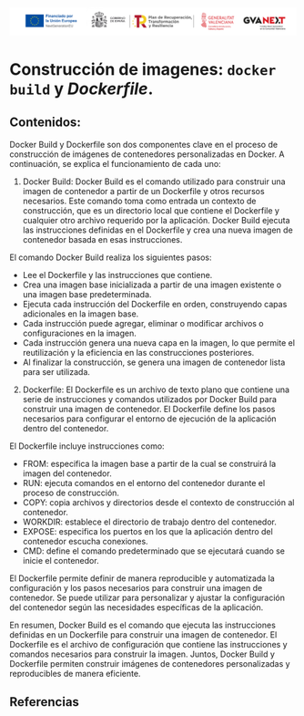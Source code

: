 ![Logotipos Fondos Next Generation](../imagenes/Logotipo_ME_FP_GV_FSE.png)
# Construcción de imagenes: `docker build` y  *Dockerfile*.
## Contenidos:

Docker Build y Dockerfile son dos componentes clave en el proceso de construcción de imágenes de contenedores personalizadas en Docker. A continuación, se explica el funcionamiento de cada uno:

1. Docker Build: Docker Build es el comando utilizado para construir una imagen de contenedor a partir de un Dockerfile y otros recursos necesarios. Este comando toma como entrada un contexto de construcción, que es un directorio local que contiene el Dockerfile y cualquier otro archivo requerido por la aplicación. Docker Build ejecuta las instrucciones definidas en el Dockerfile y crea una nueva imagen de contenedor basada en esas instrucciones.

El comando Docker Build realiza los siguientes pasos:

- Lee el Dockerfile y las instrucciones que contiene.
- Crea una imagen base inicializada a partir de una imagen existente o una imagen base predeterminada.
- Ejecuta cada instrucción del Dockerfile en orden, construyendo capas adicionales en la imagen base.
- Cada instrucción puede agregar, eliminar o modificar archivos o configuraciones en la imagen.
- Cada instrucción genera una nueva capa en la imagen, lo que permite el reutilización y la eficiencia en las construcciones posteriores.
- Al finalizar la construcción, se genera una imagen de contenedor lista para ser utilizada.

2. Dockerfile: El Dockerfile es un archivo de texto plano que contiene una serie de instrucciones y comandos utilizados por Docker Build para construir una imagen de contenedor. El Dockerfile define los pasos necesarios para configurar el entorno de ejecución de la aplicación dentro del contenedor.

El Dockerfile incluye instrucciones como:

- FROM: especifica la imagen base a partir de la cual se construirá la imagen del contenedor.
- RUN: ejecuta comandos en el entorno del contenedor durante el proceso de construcción.
- COPY: copia archivos y directorios desde el contexto de construcción al contenedor.
- WORKDIR: establece el directorio de trabajo dentro del contenedor.
- EXPOSE: especifica los puertos en los que la aplicación dentro del contenedor escucha conexiones.
- CMD: define el comando predeterminado que se ejecutará cuando se inicie el contenedor.

El Dockerfile permite definir de manera reproducible y automatizada la configuración y los pasos necesarios para construir una imagen de contenedor. Se puede utilizar para personalizar y ajustar la configuración del contenedor según las necesidades específicas de la aplicación.

En resumen, Docker Build es el comando que ejecuta las instrucciones definidas en un Dockerfile para construir una imagen de contenedor. El Dockerfile es el archivo de configuración que contiene las instrucciones y comandos necesarios para construir la imagen. Juntos, Docker Build y Dockerfile permiten construir imágenes de contenedores personalizadas y reproducibles de manera eficiente.
## Referencias
